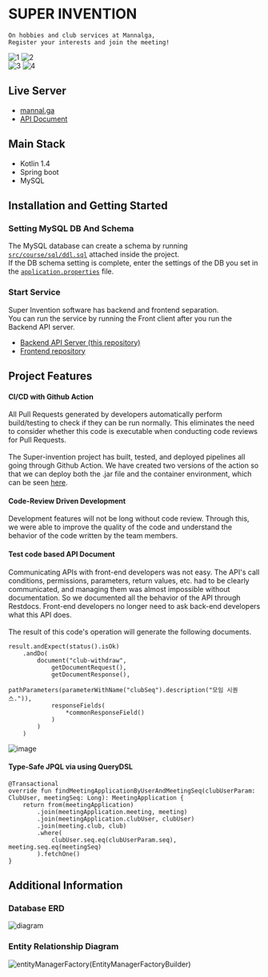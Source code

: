 # SUPER INVENTION
```
On hobbies and club services at Mannalga,
Register your interests and join the meeting!
```
![1](https://user-images.githubusercontent.com/46917538/115131293-f0e03800-a031-11eb-868c-06ac3cf5f415.png)
![2](https://user-images.githubusercontent.com/46917538/115131294-f178ce80-a031-11eb-861a-dfb0b263f48f.png)<br>
![3](https://user-images.githubusercontent.com/46917538/115131295-f2116500-a031-11eb-9d78-736b2548f7ce.png)
![4](https://user-images.githubusercontent.com/46917538/115131296-f2116500-a031-11eb-93c4-d9cae88088f2.png)




## Live Server
- [mannal.ga](http://mannal.ga)
- [API Document](http://mannal.ga:8080/docs/index.html)

## Main Stack
- Kotlin 1.4
- Spring boot
- MySQL

## Installation and Getting Started
### Setting MySQL DB And Schema
The MySQL database can create a schema by running [`src/course/sql/ddl.sql`](https://github.com/TASK-FORCE/mannalga-api/blob/develop/src/course/sql/ddl.sql) attached inside the project.<br>
If the DB schema setting is complete, enter the settings of the DB you set in the [`application.properties`](https://github.com/TASK-FORCE/super-invention/blob/develop/src/main/resources/application.properties) file.

### Start Service
Super Invention software has backend and frontend separation.<br>
You can run the service by running the Front client after you run the Backend API server.


- [Backend API Server (this repository)](https://github.com/TASK-FORCE/mannalga-api)
- [Frontend repository](https://github.com/TASK-FORCE/mannalga-front-app)

## Project Features
#### CI/CD with Github Action
All Pull Requests generated by developers automatically perform build/testing to check if they can be run normally. This eliminates the need to consider whether this code is executable when conducting code reviews for Pull Requests.<br><br>
The Super-invention project has built, tested, and deployed pipelines all going through Github Action. We have created two versions of the action so that we can deploy both the .jar file and the container environment, which can be seen [here](https://github.com/TASK-FORCE/mannalga-api/tree/develop/.github/workflows).

#### Code-Review Driven Development
Development features will not be long without code review. Through this, we were able to improve the quality of the code and understand the behavior of the code written by the team members.

#### Test code based API Document
Communicating APIs with front-end developers was not easy. The API's call conditions, permissions, parameters, return values, etc. had to be clearly communicated, and managing them was almost impossible without documentation. So we documented all the behavior of the API through Restdocs. Front-end developers no longer need to ask back-end developers what this API does.<br><br>
The result of this code's operation will generate the following documents.<br>
```
result.andExpect(status().isOk)
    .andDo(
        document("club-withdraw",
            getDocumentRequest(),
            getDocumentResponse(),
            pathParameters(parameterWithName("clubSeq").description("모임 시퀀스.")),
            responseFields(
                *commonResponseField()
            )
        )
    )
```

![image](https://user-images.githubusercontent.com/46917538/114274623-55abf900-9a5a-11eb-9ff4-083d2e8db22e.png)





#### Type-Safe JPQL via using QueryDSL
```
@Transactional
override fun findMeetingApplicationByUserAndMeetingSeq(clubUserParam: ClubUser, meetingSeq: Long): MeetingApplication {
    return from(meetingApplication)
        .join(meetingApplication.meeting, meeting)
        .join(meetingApplication.clubUser, clubUser)
        .join(meeting.club, club)
        .where(
            clubUser.seq.eq(clubUserParam.seq), meeting.seq.eq(meetingSeq)
        ).fetchOne()
}
```

## Additional Information
### Database ERD
![diagram](https://user-images.githubusercontent.com/46917538/114275243-c18f6100-9a5c-11eb-92ea-79b3142e9766.png)

### Entity Relationship Diagram
![entityManagerFactory(EntityManagerFactoryBuilder)](https://user-images.githubusercontent.com/46917538/114275292-ee437880-9a5c-11eb-93d1-f577f68f858c.png)

